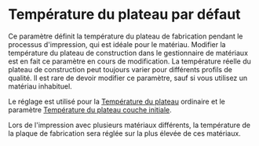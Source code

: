 Température du plateau par défaut
===

Ce paramètre définit la température du plateau de fabrication pendant le processus d'impression, qui est idéale pour le matériau. Modifier la température du plateau de construction dans le gestionnaire de matériaux est en fait ce paramètre en cours de modification. La température réelle du plateau de construction peut toujours varier pour différents profils de qualité. Il est rare de devoir modifier ce paramètre, sauf si vous utilisez un matériau inhabituel.

Le réglage est utilisé pour la [Température du plateau](./material_bed_temperature.md) ordinaire et le paramètre [Température du plateau couche initiale](./material_bed_temperature_layer_0.md).

Lors de l'impression avec plusieurs matériaux différents, la température de la plaque de fabrication sera réglée sur la plus élevée de ces matériaux.
